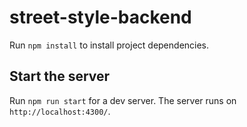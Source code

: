 # street-style-backend

Run `npm install` to install project dependencies.

## Start the server
Run `npm run start` for a dev server. The server runs on `http://localhost:4300/`. 